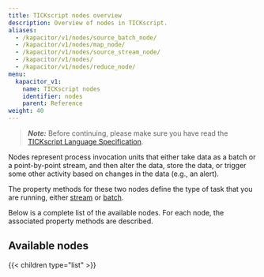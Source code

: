 ```yaml
---
title: TICKscript nodes overview
description: Overview of nodes in TICKscript.
aliases:
  - /kapacitor/v1/nodes/source_batch_node/
  - /kapacitor/v1/nodes/map_node/
  - /kapacitor/v1/nodes/source_stream_node/
  - /kapacitor/v1/nodes/
  - /kapacitor/v1/nodes/reduce_node/
menu:
  kapacitor_v1:
    name: TICKscript nodes
    identifier: nodes
    parent: Reference
weight: 40
---
```


> ***Note:*** Before continuing, please make sure you have read the
> [TICKscript Language Specification](/kapacitor/v1/reference/tick/).

Nodes represent process invocation units that either take data as a batch or a point-by-point stream, and then alter the data, store the data, or trigger some other activity based on changes in the data (e.g., an alert).

The property methods for these two nodes define the type of task that you are running, either
[stream](/kapacitor/v1/introduction/getting-started/#trigger-alerts-from-stream-data)
or
[batch](/kapacitor/v1/introduction/getting-started/#trigger-alerts-from-batch-data).

Below is a complete list of the available nodes. For each node, the associated property methods are described.

## Available nodes

{{< children type="list" >}}